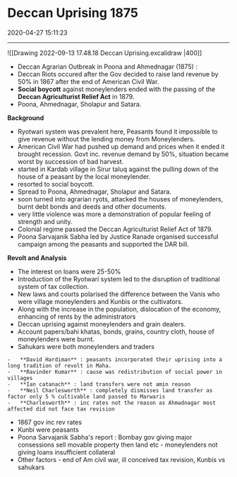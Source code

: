 # Deccan Uprising 1875

2020-04-27 15:11:23

---


![[Drawing 2022-09-13 17.48.18 Deccan Uprising.excalidraw |400]]

- Deccan Agrarian Outbreak in Poona and Ahmednagar (1875) :
- Deccan Riots occured after the Gov decided to raise land revenue by 50% in 1867 after the end of American Civil War.
- **Social boycott** against moneylenders ended with the passing of the **Deccan Agriculturist Relief Act** in 1879.
- Poona, Ahmednagar, Sholapur and Satara.

**Background**

- Ryotwari system was prevalent here, Peasants found it impossible to give revenue without the lending money from Moneylenders.
- American Civil War had pushed up demand and prices when it ended it brought recession. Govt inc. revenue demand by 50%, situation became worst by succession of bad harvest.
- started in Kardab village in Sirur taluq against the pulling down of the house of a peasant by the local moneylender.
- resorted to social boycott.
- Spread to Poona, Ahmednagar, Sholapur and Satara.
- soon turned into agrarian ryots, attacked the houses of moneylenders, burnt debt bonds and deeds and other documents.
- very little violence was more a demonstration of popular feeling of strength and unity.
- Colonial regime passed the Deccan Agriculturist Relief Act of 1879.
- Poona Sarvajanik Sabha led by Justice Ranade organised successful campaign among the peasants and supported the DAR bill.

**Revolt and Analysis**

- The interest on loans were 25-50%
- Introduction of the Ryotwari system led to the disruption of traditional system of tax collection.
- New laws and courts polarised the difference between the Vanis who were village moneylenders and Kunbis or the cultivators.
- Along with the increase in the population, dislocation of the economy, enhancing of rents by the administrators
- Deccan uprising against moneylenders and grain dealers.
- Account papers/bahi khatas, bonds, grains, country cloth, house of moneylenders were burnt.
- Sahukars were both moneylenders and traders

```ad-Views
-   **David Hardiman** : peasants incorporated their uprising into a long tradition of revolt in Maha.
-   **Ravinder Kumar** : cause was redistribution of social power in villages
-   **Ian catanach** : land transfers were not amin reason
-   **Neil Charlesworth** : completely dismisses land transfer as factor only 5 % cultivable land passed to Marwaris
-   **Charlesworth** : inc rates not the reason as Ahmadnagar most affected did not face tax revision
```

- 1867 gov inc rev rates
- Kunbi were peasants
- Poona Sarvajanik Sabha's report : Bombay gov giving major consessions sell movable property then land etc - moneylenders not giving loans insufficient collateral
- Other factors - end of Am civil war, ill conceived tax revision, Kunbis vs sahukars
